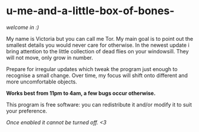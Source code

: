 # u-me-and-a-little-box-of-bones-

*welcome in :)*

My name is Victoria but you can call me Tor. My main goal is to point out the smallest details you would never care for otherwise. In the newest update i bring attention to the little collection of dead flies on your windowsill. They will not move, only grow in number.


Prepare for irregular updates which tweak the program just enough to recognise a small change. Over time, my focus will shift onto different and more uncomfortable objects. 

**Works best from 11pm to 4am, a few bugs occur otherwise.**

This program is free software: you can redistribute it and/or modify it to suit your preference. 

*Once enabled it cannot be turned off. <3*
